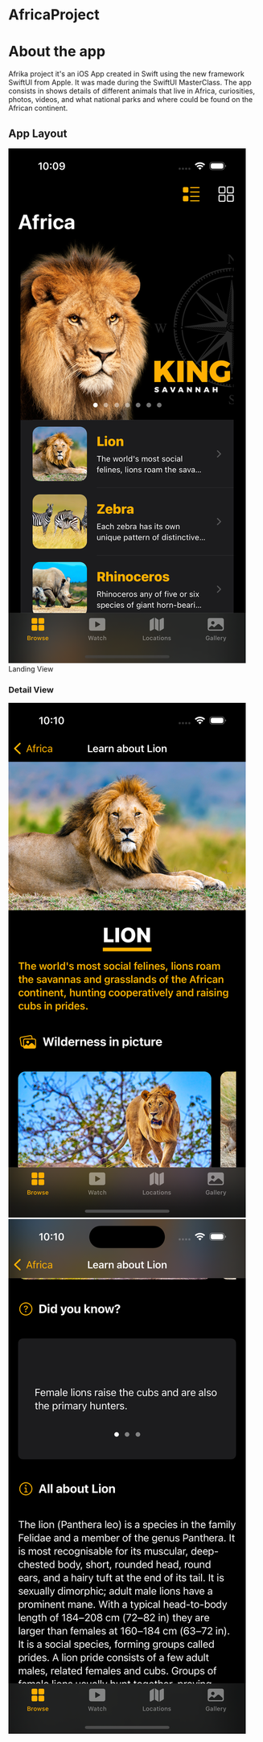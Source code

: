 # AfricaProject

# About the app
Afrika project it's an iOS App created in Swift using the new framework SwiftUI from Apple. It was made during the SwiftUI MasterClass.
The app consists in shows details of different animals that live in Africa, curiosities, photos, videos, and what national parks and where could be found on the African continent.

## App Layout

![Web 11](https://github.com/og1421/AfricaProject/blob/main/Images/landingPage.png)
Landing View

### Detail View
![Web 11](https://github.com/og1421/AfricaProject/blob/main/Images/detailView.png)
![Web 11](https://github.com/og1421/AfricaProject/blob/main/Images/detailView2.png)

